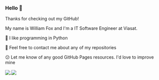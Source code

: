### Hello 👋

Thanks for checking out my GitHub!

My name is William Fox and I'm a IT Software Engineer at Viasat. 

🐍 I like programming in Python

📧 Feel free to contact me about any of my repositories

😕 Let me know of any good GitHub Pages resources. I'd love to improve mine

<!--
**ruberVulpes/rubervulpes** is a ✨ _special_ ✨ repository because its `README.md` (this file) appears on your GitHub profile.

Here are some ideas to get you started:

- 🔭 I’m currently working on ...
- 🌱 I’m currently learning ...
- 👯 I’m looking to collaborate on ...
- 🤔 I’m looking for help with ...
- 💬 Ask me about ...
- 📫 How to reach me: ...
- 😄 Pronouns: ...
- ⚡ Fun fact: ...
-->


<a href="https://github.com/anuraghazra/github-readme-stats">
  <img align="center" src="https://github-readme-stats.vercel.app/api?username=rubervulpes&count_private=true&theme=dark&show_icons=true" />
</a>
<a href="https://github.com/anuraghazra/github-readme-stats">
  <img align="center" src="https://github-readme-stats.vercel.app/api/top-langs/?username=rubervulpes&langs_count=5&theme=dark&layout=compact" />
</a>
